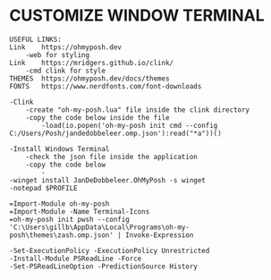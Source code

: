 # CUSTOMIZE WINDOW TERMINAL

	USEFUL LINKS:
	Link	https://ohmyposh.dev
		-web for styling
	Link	https://mridgers.github.io/clink/
		-cmd clink for style
	THEMES	https://ohmyposh.dev/docs/themes
	FONTS 	https://www.nerdfonts.com/font-downloads
	
	-Clink
		-create "oh-my-posh.lua" file inside the clink directory
		-copy the code below inside the file
			-load(io.popen('oh-my-posh init cmd --config C:/Users/Posh/jandedobbeleer.omp.json'):read("*a"))()
	
	-Install Windows Terminal
		-check the json file inside the application
		-copy the code below
			-
	-winget install JanDeDobbeleer.OhMyPosh -s winget
	-notepad $PROFILE
	
	=Import-Module oh-my-posh
	=Import-Module -Name Terminal-Icons
	=oh-my-posh init pwsh --config 'C:\Users\gillb\AppData\Local\Programs\oh-my-posh\themes\zash.omp.json' | Invoke-Expression
	
	-Set-ExecutionPolicy -ExecutionPolicy Unrestricted
	-Install-Module PSReadLine -Force
	-Set-PSReadLineOption -PredictionSource History
	
	

